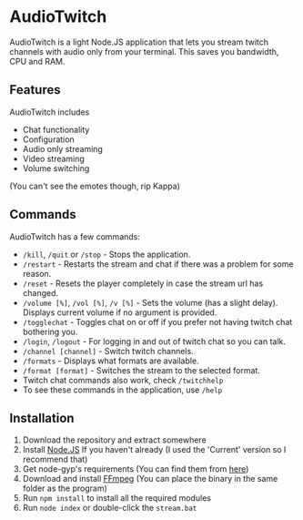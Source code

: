 # AudioTwitch
AudioTwitch is a light Node.JS application that lets you stream twitch channels with audio only from your terminal. This saves you bandwidth, CPU and RAM.

## Features
AudioTwitch includes
* Chat functionality
* Configuration
* Audio only streaming
* Video streaming
* Volume switching

(You can't see the emotes though, rip Kappa)

## Commands
AudioTwitch has a few commands:
* `/kill`, `/quit` or `/stop` - Stops the application.
* `/restart` - Restarts the stream and chat if there was a problem for some reason.
* `/reset` - Resets the player completely in case the stream url has changed.
* `/volume [%]`, `/vol [%]`, `/v [%]` - Sets the volume (has a slight delay). Displays current volume if no argument is provided.
* `/togglechat` - Toggles chat on or off if you prefer not having twitch chat bothering you.
* `/login`, `/logout` - For logging in and out of twitch chat so you can talk.
* `/channel [channel]` - Switch twitch channels.
* `/formats` - Displays what formats are available.
* `/format [format]` - Switches the stream to the selected format.
* Twitch chat commands also work, check `/twitchhelp`
* To see these commands in the application, use `/help`

## Installation
1. Download the repository and extract somewhere
2. Install [Node.JS](https://nodejs.org/en/) If you haven't already (I used the 'Current' version so I recommend that)
3. Get node-gyp's requirements (You can find them from [here](https://github.com/nodejs/node-gyp/blob/master/README.md#installation))
4. Download and install [FFmpeg](https://ffmpeg.org/) (You can place the binary in the same folder as the program)
5. Run `npm install` to install all the required modules
6. Run `node index` or double-click the `stream.bat`
